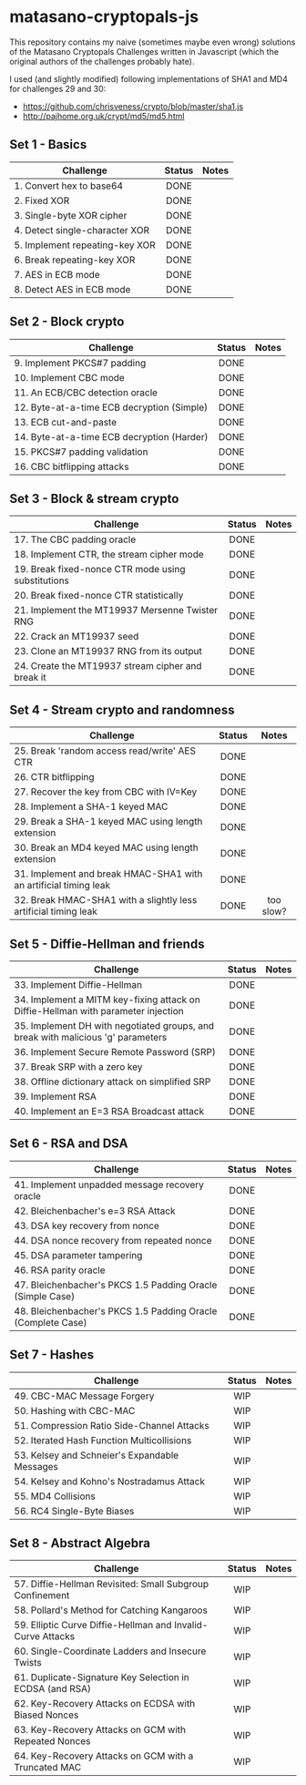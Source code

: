# matasano-cryptopals-js

This repository contains my naive (sometimes maybe even wrong) solutions of the Matasano Cryptopals Challenges written in Javascript (which the original authors of the challenges probably hate).  

I used (and slightly modified) following implementations of SHA1 and MD4 for challenges 29 and 30:  
* https://github.com/chrisveness/crypto/blob/master/sha1.js
* http://pajhome.org.uk/crypt/md5/md5.html

## Set 1 - Basics

| Challenge                      | Status |Notes |
| -------------------------------|:----:| :-----:|
| 1. Convert hex to base64       | DONE ||
| 2. Fixed XOR                   | DONE ||
| 3. Single-byte XOR cipher      | DONE ||
| 4. Detect single-character XOR | DONE ||
| 5. Implement repeating-key XOR | DONE ||
| 6. Break repeating-key XOR     | DONE ||
| 7. AES in ECB mode             | DONE ||
| 8. Detect AES in ECB mode      | DONE ||

## Set 2 - Block crypto

| Challenge                                  | Status | Notes  |
| -------------------------------------------|:------:| :-----:|
| 9. Implement PKCS#7 padding                | DONE ||
| 10. Implement CBC mode                     | DONE ||
| 11. An ECB/CBC detection oracle            | DONE ||
| 12. Byte-at-a-time ECB decryption (Simple) | DONE ||
| 13. ECB cut-and-paste                      | DONE ||
| 14. Byte-at-a-time ECB decryption (Harder) | DONE ||
| 15. PKCS#7 padding validation              | DONE ||
| 16. CBC bitflipping attacks                | DONE ||

## Set 3 - Block & stream crypto

| Challenge                                           | Status |Notes |
| ----------------------------------------------------|:-------:| :-----:|
| 17. The CBC padding oracle                          | DONE ||
| 18. Implement CTR, the stream cipher mode           | DONE ||
| 19. Break fixed-nonce CTR mode using substitutions  | DONE ||
| 20. Break fixed-nonce CTR statistically             | DONE ||
| 21. Implement the MT19937 Mersenne Twister RNG      | DONE ||
| 22. Crack an MT19937 seed                           | DONE ||
| 23. Clone an MT19937 RNG from its output            | DONE ||
| 24. Create the MT19937 stream cipher and break it   | DONE ||

## Set 4 - Stream crypto and randomness

| Challenge                                                        | Status  |Notes |
| -----------------------------------------------------------------|:-------:| :-----:|
| 25. Break 'random access read/write' AES CTR                     | DONE ||
| 26. CTR bitflipping                                              | DONE ||
| 27. Recover the key from CBC with IV=Key                         | DONE ||
| 28. Implement a SHA-1 keyed MAC                                  | DONE ||
| 29. Break a SHA-1 keyed MAC using length extension               | DONE ||
| 30. Break an MD4 keyed MAC using length extension                | DONE ||
| 31. Implement and break HMAC-SHA1 with an artificial timing leak | DONE ||
| 32. Break HMAC-SHA1 with a slightly less artificial timing leak  | DONE |too slow?|

## Set 5 - Diffie-Hellman and friends

| Challenge                                                                         | Status  |Notes |
| ----------------------------------------------------------------------------------|:-------:| :-----:|
| 33. Implement Diffie-Hellman                                                      | DONE ||
| 34. Implement a MITM key-fixing attack on Diffie-Hellman with parameter injection | DONE ||
| 35. Implement DH with negotiated groups, and break with malicious 'g' parameters  | DONE ||
| 36. Implement Secure Remote Password (SRP)                                        | DONE ||
| 37. Break SRP with a zero key                                                     | DONE ||
| 38. Offline dictionary attack on simplified SRP                                   | DONE ||
| 39. Implement RSA                                                                 | DONE ||
| 40. Implement an E=3 RSA Broadcast attack                                         | DONE ||


## Set 6 - RSA and DSA

| Challenge                                                                         | Status  |Notes |
| ----------------------------------------------------------------------------------|:-------:| :-----:|
| 41. Implement unpadded message recovery oracle                                    | DONE    ||
| 42. Bleichenbacher's e=3 RSA Attack                                               | DONE    ||
| 43. DSA key recovery from nonce                                                   | DONE    ||
| 44. DSA nonce recovery from repeated nonce                                        | DONE    ||
| 45. DSA parameter tampering                                                       | DONE    ||
| 46. RSA parity oracle                                                             | DONE    ||
| 47. Bleichenbacher's PKCS 1.5 Padding Oracle (Simple Case)                        | DONE    ||
| 48. Bleichenbacher's PKCS 1.5 Padding Oracle (Complete Case)                      | DONE    ||

## Set 7 - Hashes

| Challenge                                                                         | Status  |Notes |
| ----------------------------------------------------------------------------------|:-------:| :-----:|
| 49. CBC-MAC Message Forgery                                                       | WIP    ||
| 50. Hashing with CBC-MAC                                                          | WIP    ||
| 51. Compression Ratio Side-Channel Attacks                                        | WIP    ||
| 52. Iterated Hash Function Multicollisions                                        | WIP    ||
| 53. Kelsey and Schneier's Expandable Messages                                     | WIP    ||
| 54. Kelsey and Kohno's Nostradamus Attack                                         | WIP    ||
| 55. MD4 Collisions                                                                | WIP    ||
| 56. RC4 Single-Byte Biases                                                        | WIP    ||


## Set 8 - Abstract Algebra

| Challenge                                                                         | Status  |Notes |
| ----------------------------------------------------------------------------------|:-------:| :-----:|
| 57. Diffie-Hellman Revisited: Small Subgroup Confinement                          | WIP    ||
| 58. Pollard's Method for Catching Kangaroos                                       | WIP    ||
| 59. Elliptic Curve Diffie-Hellman and Invalid-Curve Attacks                       | WIP    ||
| 60. Single-Coordinate Ladders and Insecure Twists                                 | WIP    ||
| 61. Duplicate-Signature Key Selection in ECDSA (and RSA)                          | WIP    ||
| 62. Key-Recovery Attacks on ECDSA with Biased Nonces                              | WIP    ||
| 63. Key-Recovery Attacks on GCM with Repeated Nonces                              | WIP    ||
| 64. Key-Recovery Attacks on GCM with a Truncated MAC                              | WIP    ||
